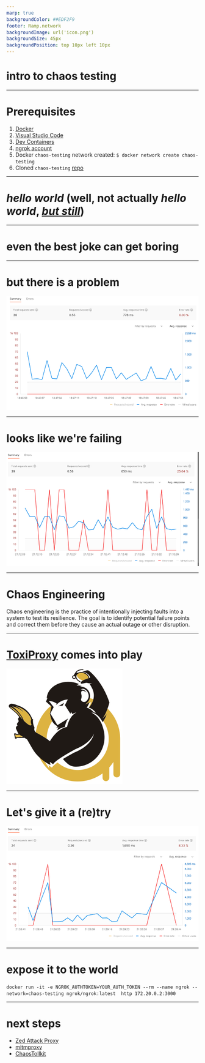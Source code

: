```yaml
---
marp: true
backgroundColor: ##EDF2F9
footer: Ramp.network
backgroundImage: url('icon.png')
backgroundSize: 45px
backgroundPosition: top 10px left 10px
---
```

# intro to chaos testing
---

# Prerequisites

1. [Docker](https://docs.docker.com/get-docker/) 
2. [Visual Studio Code](https://code.visualstudio.com/download)
3. [Dev Containers](https://marketplace.visualstudio.com/items?itemName=ms-vscode-remote.remote-containers)
4. [ngrok account](https://dashboard.ngrok.com/)
5. Docker `chaos-testing` network created: `$ docker network create chaos-testing`
6. Cloned `chaos-testing` [repo](git@github.com:RampNetwork/chaos-testing.git)
---
# *hello world* (well, not actually *hello world*, *[but still](https://youtu.be/YeMnPyusuBE?t=274)*)


<!-- 
The joke is from Monty Python's "Funniest Joke in the World". 
Luckily, nobody here speaks German, so we are safe 😆
-->
<!-- 
footer: 'branch: main'
-->
---
# even the best joke can get boring

<!-- 
We need to spice up our service, as we are loosing our customers at alarming rate.
-->
<!-- 
footer: 'branch: one_joke_is_not_enough'
-->
---
# but there is a problem
![](jokes_responses.png)
<!-- 
avreage response time is ~700mS. 
But average user gets bored after 750mS, so we're tight.
-->
---
# looks like we're failing
![](errors.png)
<!-- 
Itroducing (aartificial) timeout shows that we have an issue. Question is is it only one, and how can we reproduce it on production.
-->
---
# Chaos Engineering

Chaos engineering is the practice of intentionally injecting faults into a system to test its resilience. 
The goal is to identify potential failure points and correct them before they cause an actual outage or other disruption.

---
# [ToxiProxy](https://github.com/Shopify/toxiproxy) comes into play
![](toxiproxy.png)
<!-- 
Developed by Shopify, Toxiproxy is a framework for simulating network conditions. It's made specifically to work in testing, CI and development environments, supporting deterministic tampering with connections, but with support for randomized chaos and customization.
-->
<!-- 
footer: 'branch: toxiproxy_comes_into_play'
-->
---
# Let's give it a (re)try
![](re-try.png)

<!-- 
We are using axios-retry to fix the situation.
As timeout by default does not trigger retry, we need to make it explicit
  shouldResetTimeout: true,
  retryCondition: (_error) => true
We need to mind if we're not overflooding the system with re-tries, but that's entirely different problem
-->
<!-- 
footer: 'branch: give_it_a_re_try'
-->
---
# expose it to the world
`docker run -it -e NGROK_AUTHTOKEN=YOUR_AUTH_TOKEN --rm --name ngrok --network=chaos-testing ngrok/ngrok:latest  http 172.20.0.2:3000`

<!-- 
Here we are using ngrok to expose our application to the internet. The ip is an actual IP of a running container.
-->

---
# next steps
* [Zed Attack Proxy](https://www.zaproxy.org/)
* [mitmproxy](https://mitmproxy.org/)
* [ChaosTollkit](https://chaostoolkit.org/)
